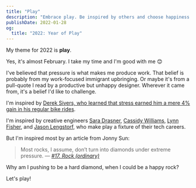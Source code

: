 ```yaml
---
title: "Play"
description: "Embrace play. Be inspired by others and choose happiness over pressure. Let's play!"
publishDate: 2022-01-28
og:
  title: "2022: Year of Play"
---
```


My theme for 2022 is **play**.

Yes, it's almost February.
I take my time and I'm good with me 😊

I've believed that pressure is what makes me produce work.
That belief is probably from my work-focused immigrant upbringing. Or maybe it's from a pull-quote I read by a productive but unhappy designer. Wherever it came from, it's a belief I'd like to challenge.

I'm inspired by [Derek Sivers, who learned that stress earned him a mere 4% gain in his regular bike rides](https://sive.rs/relax).

I'm inspired by creative engineers [Sara Drasner](https://twitter.com/sarah_edo/), [Cassidy Williams](https://twitter.com/cassidoo), [Lynn Fisher](https://twitter.com/lynnandtonic), and [Jason Lengstorf](https://twitter.com/jlengstorf), who make play a fixture of their tech careers.

But I'm inspired most by an article from Jonny Sun:

> Most rocks, I assume, don’t turn into diamonds under extreme pressure. _— [#17. Rock (ordinary)](https://jonnysun.bulletin.com/17-rock)_

Why am I pushing to be a hard diamond, when I could be a happy rock?

Let's play!
